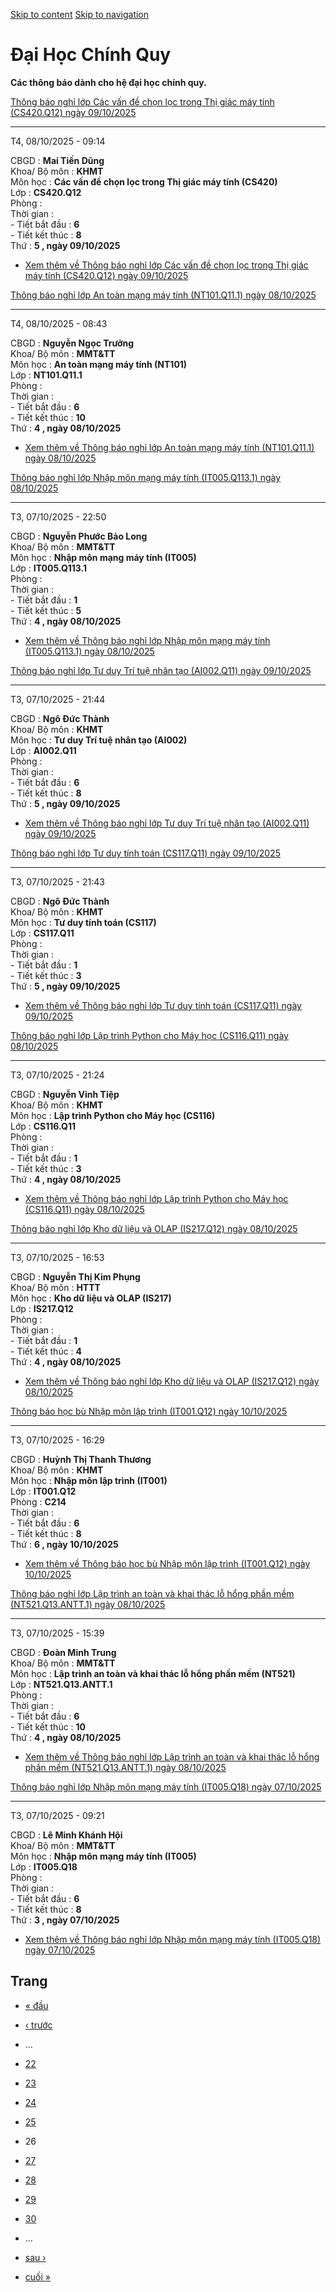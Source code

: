 [Skip to content](https://daa.uit.edu.vn/thongbaochinhquy?page=25#main)
 [Skip to navigation](https://daa.uit.edu.vn/thongbaochinhquy?page=25#main-nav)

Đại Học Chính Quy
=================

**Các thông báo dành cho hệ đại học chính quy.**

[Thông báo nghỉ lớp Các vấn đề chọn lọc trong Thị giác máy tính (CS420.Q12) ngày 09/10/2025](https://daa.uit.edu.vn/node/36671)

--------------------------------------------------------------------------------------------------------------------------------

T4, 08/10/2025 - 09:14

CBGD : **Mai Tiến Dũng**  
Khoa/ Bộ môn : **KHMT**  
Môn học : **Các vấn đề chọn lọc trong Thị giác máy tính (CS420)**  
Lớp : **CS420.Q12**  
Phòng :  
Thời gian :  
\- Tiết bắt đầu : **6**  
\- Tiết kết thúc : **8**  
Thứ : **5 , ngày 09/10/2025**

*   [Xem thêm về Thông báo nghỉ lớp Các vấn đề chọn lọc trong Thị giác máy tính (CS420.Q12) ngày 09/10/2025](https://daa.uit.edu.vn/node/36671 "Thông báo nghỉ lớp Các vấn đề chọn lọc trong Thị giác máy tính (CS420.Q12) ngày 09/10/2025")
    

[Thông báo nghỉ lớp An toàn mạng máy tính (NT101.Q11.1) ngày 08/10/2025](https://daa.uit.edu.vn/node/36670)

------------------------------------------------------------------------------------------------------------

T4, 08/10/2025 - 08:43

CBGD : **Nguyễn Ngọc Trưởng**  
Khoa/ Bộ môn : **MMT&TT**  
Môn học : **An toàn mạng máy tính (NT101)**  
Lớp : **NT101.Q11.1**  
Phòng :  
Thời gian :  
\- Tiết bắt đầu : **6**  
\- Tiết kết thúc : **10**  
Thứ : **4 , ngày 08/10/2025**

*   [Xem thêm về Thông báo nghỉ lớp An toàn mạng máy tính (NT101.Q11.1) ngày 08/10/2025](https://daa.uit.edu.vn/node/36670 "Thông báo nghỉ lớp An toàn mạng máy tính (NT101.Q11.1) ngày 08/10/2025")
    

[Thông báo nghỉ lớp Nhập môn mạng máy tính (IT005.Q113.1) ngày 08/10/2025](https://daa.uit.edu.vn/node/36669)

--------------------------------------------------------------------------------------------------------------

T3, 07/10/2025 - 22:50

CBGD : **Nguyễn Phước Bảo Long**  
Khoa/ Bộ môn : **MMT&TT**  
Môn học : **Nhập môn mạng máy tính (IT005)**  
Lớp : **IT005.Q113.1**  
Phòng :  
Thời gian :  
\- Tiết bắt đầu : **1**  
\- Tiết kết thúc : **5**  
Thứ : **4 , ngày 08/10/2025**

*   [Xem thêm về Thông báo nghỉ lớp Nhập môn mạng máy tính (IT005.Q113.1) ngày 08/10/2025](https://daa.uit.edu.vn/node/36669 "Thông báo nghỉ lớp Nhập môn mạng máy tính (IT005.Q113.1) ngày 08/10/2025")
    

[Thông báo nghỉ lớp Tư duy Trí tuệ nhân tạo (AI002.Q11) ngày 09/10/2025](https://daa.uit.edu.vn/node/36668)

------------------------------------------------------------------------------------------------------------

T3, 07/10/2025 - 21:44

CBGD : **Ngô Đức Thành**  
Khoa/ Bộ môn : **KHMT**  
Môn học : **Tư duy Trí tuệ nhân tạo (AI002)**  
Lớp : **AI002.Q11**  
Phòng :  
Thời gian :  
\- Tiết bắt đầu : **6**  
\- Tiết kết thúc : **8**  
Thứ : **5 , ngày 09/10/2025**

*   [Xem thêm về Thông báo nghỉ lớp Tư duy Trí tuệ nhân tạo (AI002.Q11) ngày 09/10/2025](https://daa.uit.edu.vn/node/36668 "Thông báo nghỉ lớp Tư duy Trí tuệ nhân tạo (AI002.Q11) ngày 09/10/2025")
    

[Thông báo nghỉ lớp Tư duy tính toán (CS117.Q11) ngày 09/10/2025](https://daa.uit.edu.vn/node/36667)

-----------------------------------------------------------------------------------------------------

T3, 07/10/2025 - 21:43

CBGD : **Ngô Đức Thành**  
Khoa/ Bộ môn : **KHMT**  
Môn học : **Tư duy tính toán (CS117)**  
Lớp : **CS117.Q11**  
Phòng :  
Thời gian :  
\- Tiết bắt đầu : **1**  
\- Tiết kết thúc : **3**  
Thứ : **5 , ngày 09/10/2025**

*   [Xem thêm về Thông báo nghỉ lớp Tư duy tính toán (CS117.Q11) ngày 09/10/2025](https://daa.uit.edu.vn/node/36667 "Thông báo nghỉ lớp Tư duy tính toán (CS117.Q11) ngày 09/10/2025")
    

[Thông báo nghỉ lớp Lập trình Python cho Máy học (CS116.Q11) ngày 08/10/2025](https://daa.uit.edu.vn/node/36666)

-----------------------------------------------------------------------------------------------------------------

T3, 07/10/2025 - 21:24

CBGD : **Nguyễn Vinh Tiệp**  
Khoa/ Bộ môn : **KHMT**  
Môn học : **Lập trình Python cho Máy học (CS116)**  
Lớp : **CS116.Q11**  
Phòng :  
Thời gian :  
\- Tiết bắt đầu : **1**  
\- Tiết kết thúc : **3**  
Thứ : **4 , ngày 08/10/2025**

*   [Xem thêm về Thông báo nghỉ lớp Lập trình Python cho Máy học (CS116.Q11) ngày 08/10/2025](https://daa.uit.edu.vn/node/36666 "Thông báo nghỉ lớp Lập trình Python cho Máy học (CS116.Q11) ngày 08/10/2025")
    

[Thông báo nghỉ lớp Kho dữ liệu và OLAP (IS217.Q12) ngày 08/10/2025](https://daa.uit.edu.vn/node/36665)

--------------------------------------------------------------------------------------------------------

T3, 07/10/2025 - 16:53

CBGD : **Nguyễn Thị Kim Phụng**  
Khoa/ Bộ môn : **HTTT**  
Môn học : **Kho dữ liệu và OLAP (IS217)**  
Lớp : **IS217.Q12**  
Phòng :  
Thời gian :  
\- Tiết bắt đầu : **1**  
\- Tiết kết thúc : **4**  
Thứ : **4 , ngày 08/10/2025**

*   [Xem thêm về Thông báo nghỉ lớp Kho dữ liệu và OLAP (IS217.Q12) ngày 08/10/2025](https://daa.uit.edu.vn/node/36665 "Thông báo nghỉ lớp Kho dữ liệu và OLAP (IS217.Q12) ngày 08/10/2025")
    

[Thông báo học bù Nhập môn lập trình (IT001.Q12) ngày 10/10/2025](https://daa.uit.edu.vn/node/36664)

-----------------------------------------------------------------------------------------------------

T3, 07/10/2025 - 16:29

CBGD : **Huỳnh Thị Thanh Thương**  
Khoa/ Bộ môn : **KHMT**  
Môn học : **Nhập môn lập trình (IT001)**  
Lớp : **IT001.Q12**  
Phòng : **C214**  
Thời gian :  
\- Tiết bắt đầu : **6**  
\- Tiết kết thúc : **8**  
Thứ : **6 , ngày 10/10/2025**

*   [Xem thêm về Thông báo học bù Nhập môn lập trình (IT001.Q12) ngày 10/10/2025](https://daa.uit.edu.vn/node/36664 "Thông báo học bù Nhập môn lập trình (IT001.Q12) ngày 10/10/2025")
    

[Thông báo nghỉ lớp Lập trình an toàn và khai thác lỗ hổng phần mềm (NT521.Q13.ANTT.1) ngày 08/10/2025](https://daa.uit.edu.vn/node/36663)

-------------------------------------------------------------------------------------------------------------------------------------------

T3, 07/10/2025 - 15:39

CBGD : **Đoàn Minh Trung**  
Khoa/ Bộ môn : **MMT&TT**  
Môn học : **Lập trình an toàn và khai thác lỗ hổng phần mềm (NT521)**  
Lớp : **NT521.Q13.ANTT.1**  
Phòng :  
Thời gian :  
\- Tiết bắt đầu : **6**  
\- Tiết kết thúc : **10**  
Thứ : **4 , ngày 08/10/2025**

*   [Xem thêm về Thông báo nghỉ lớp Lập trình an toàn và khai thác lỗ hổng phần mềm (NT521.Q13.ANTT.1) ngày 08/10/2025](https://daa.uit.edu.vn/node/36663 "Thông báo nghỉ lớp Lập trình an toàn và khai thác lỗ hổng phần mềm (NT521.Q13.ANTT.1) ngày 08/10/2025")
    

[Thông báo nghỉ lớp Nhập môn mạng máy tính (IT005.Q18) ngày 07/10/2025](https://daa.uit.edu.vn/node/36662)

-----------------------------------------------------------------------------------------------------------

T3, 07/10/2025 - 09:21

CBGD : **Lê Minh Khánh Hội**  
Khoa/ Bộ môn : **MMT&TT**  
Môn học : **Nhập môn mạng máy tính (IT005)**  
Lớp : **IT005.Q18**  
Phòng :  
Thời gian :  
\- Tiết bắt đầu : **6**  
\- Tiết kết thúc : **8**  
Thứ : **3 , ngày 07/10/2025**

*   [Xem thêm về Thông báo nghỉ lớp Nhập môn mạng máy tính (IT005.Q18) ngày 07/10/2025](https://daa.uit.edu.vn/node/36662 "Thông báo nghỉ lớp Nhập môn mạng máy tính (IT005.Q18) ngày 07/10/2025")
    

Trang
-----

*   [« đầu](https://daa.uit.edu.vn/thongbaochinhquy "Đến trang đầu tiên")
    
*   [‹ trước](https://daa.uit.edu.vn/thongbaochinhquy?page=24 "Đến trang kế trước")
    
*   …
*   [22](https://daa.uit.edu.vn/thongbaochinhquy?page=21 "Đến trang 22")
    
*   [23](https://daa.uit.edu.vn/thongbaochinhquy?page=22 "Đến trang 23")
    
*   [24](https://daa.uit.edu.vn/thongbaochinhquy?page=23 "Đến trang 24")
    
*   [25](https://daa.uit.edu.vn/thongbaochinhquy?page=24 "Đến trang 25")
    
*   26
*   [27](https://daa.uit.edu.vn/thongbaochinhquy?page=26 "Đến trang 27")
    
*   [28](https://daa.uit.edu.vn/thongbaochinhquy?page=27 "Đến trang 28")
    
*   [29](https://daa.uit.edu.vn/thongbaochinhquy?page=28 "Đến trang 29")
    
*   [30](https://daa.uit.edu.vn/thongbaochinhquy?page=29 "Đến trang 30")
    
*   …
*   [sau ›](https://daa.uit.edu.vn/thongbaochinhquy?page=26 "Đến trang kế sau")
    
*   [cuối »](https://daa.uit.edu.vn/thongbaochinhquy?page=1923 "Đến trang cuối cùng")